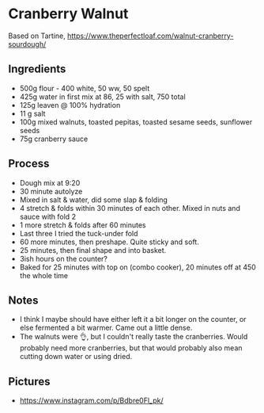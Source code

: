 # Cranberry Walnut
Based on Tartine, https://www.theperfectloaf.com/walnut-cranberry-sourdough/

## Ingredients
- 500g flour - 400 white, 50 ww, 50 spelt
- 425g water in first mix at 86, 25 with salt, 750 total
- 125g leaven @ 100% hydration
- 11 g salt
- 100g mixed walnuts, toasted pepitas, toasted sesame seeds, sunflower seeds
- 75g cranberry sauce

## Process
- Dough mix at 9:20
- 30 minute autolyze
- Mixed in salt & water, did some slap & folding
- 4 stretch & folds within 30 minutes of each other.  Mixed in nuts and sauce with fold 2
- 1 more stretch & folds after 60 minutes
- Last three I tried the tuck-under fold
- 60 more minutes, then preshape.  Quite sticky and soft.
- 25 minutes, then final shape and into basket.
- 3ish hours on the counter?
- Baked for 25 minutes with top on (combo cooker), 20 minutes off at 450 the whole time

## Notes
- I think I maybe should have either left it a bit longer on the counter, or else fermented a bit warmer.  Came out a little dense.
- The walnuts were 👌, but I couldn't really taste the cranberries.  Would probably need more cranberries, but that would probably also mean cutting down water or using dried.

## Pictures
- https://www.instagram.com/p/Bdbre0Fl_pk/
